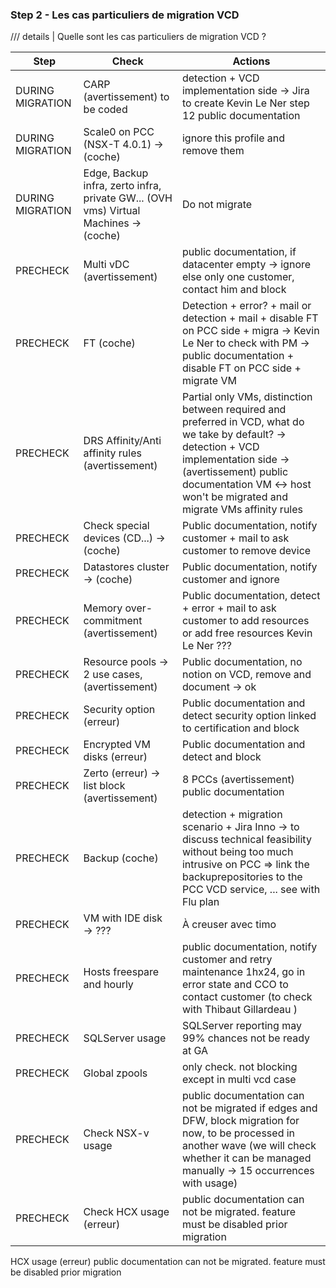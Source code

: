 













### Step 2 - Les cas particuliers de migration VCD

/// details | Quelle sont les cas particuliers de migration VCD ?

| Step             | Check                                                                               | Actions                                                                                                                                                                                                                                  |
|------------------|-------------------------------------------------------------------------------------|------------------------------------------------------------------------------------------------------------------------------------------------------------------------------------------------------------------------------------------|
| DURING MIGRATION | CARP (avertissement) to be coded                                                    | detection + VCD implementation side → Jira to create Kevin Le Ner step 12 public documentation                                                                                                                                           |
| DURING MIGRATION | 	Scale0 on PCC (NSX-T 4.0.1) → (coche)                                              | 	ignore this profile and remove them                                                                                                                                                                                                     |
| DURING MIGRATION | 	Edge, Backup infra, zerto infra, private GW... (OVH vms) Virtual Machines → (coche) | 	Do not migrate                                                                                                                                                                                                                          |
| PRECHECK         | Multi vDC (avertissement)                                                           | 	public documentation, if datacenter empty → ignore else only one customer, contact him and block                                                                                                                                        |
| PRECHECK         | FT (coche)                                                                          | Detection + error? + mail or detection + mail + disable FT on PCC side + migra → Kevin Le Ner to check with PM → public documentation + disable FT on PCC side + migrate VM                                                              |
| PRECHECK         | DRS Affinity/Anti affinity rules (avertissement)                                    | Partial only VMs, distinction between required and preferred in VCD, what do we take by default? → detection + VCD implementation side → (avertissement) public documentation VM ↔ host won't be migrated and migrate VMs affinity rules |
| PRECHECK         | 	Check special devices (CD...) → (coche)                                            | Public documentation, notify customer + mail to ask customer to remove device                                                                                                                                                            |
| PRECHECK         | 	Datastores cluster → (coche)                                                       | Public documentation, notify customer and ignore                                                                                                                                                                                         |
| PRECHECK         | Memory over-commitment (avertissement)                                              | Public documentation, detect + error + mail to ask customer to add resources or add free resources Kevin Le Ner  ???                                                                                                                     |
| PRECHECK         | 	Resource pools → 2 use cases, (avertissement)                                      | Public documentation, no notion on VCD, remove and document → ok                                                                                                                                                                         |
| PRECHECK         | 	Security option (erreur)                                                           | 	Public documentation and detect security option linked to certification and block                                                                                                                                                       |
| PRECHECK         | 	Encrypted VM disks (erreur)	                                                       | Public documentation and detect and block                                                                                                                                                                                                |
| PRECHECK         | 	Zerto (erreur) → list block (avertissement)                                        | 	8 PCCs (avertissement) public documentation                                                                                                                                                                                             |
| PRECHECK         | 	Backup (coche)	                                                                    | detection + migration scenario + Jira Inno → to discuss technical feasibility without being too much intrusive on PCC => link the backuprepositories to the PCC VCD service, ... see with Flu plan                                       |
| PRECHECK         | 	VM with IDE disk → ???                                                             | À creuser avec timo                                                                                                                                                                                                                      |
| PRECHECK         | 	Hosts freespare and hourly                                                         | public documentation, notify customer and retry maintenance 1hx24, go in error state and CCO to contact customer (to check with Thibaut Gillardeau )                                                                                     |
| PRECHECK         | 	SQLServer usage                                                                    | 	SQLServer reporting may 99% chances not be ready at GA                                                                                                                                                                                  |
| PRECHECK         | 	Global zpools                                                                      | 	only check. not blocking except in multi vcd case                                                                                                                                                                                       |
| PRECHECK         | 	Check NSX-v usage                                                                  | 	public documentation can not be migrated if edges and DFW, block migration for now, to be processed in another wave (we will check whether it can be managed manually → 15 occurrences with usage)                                      |
| PRECHECK         | 	Check HCX usage (erreur)                                                           | 	public documentation can not be migrated. feature must be disabled prior migration                                                                                                                                                      |
HCX usage (erreur)	public documentation can not be migrated. feature must be disabled prior migration